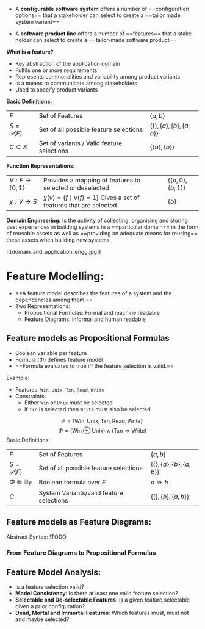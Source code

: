 - A **configurable software system** offers a number of ==configuration options== that a stakeholder can select to create a ==tailor made system variant==

- A **software product line** offers a number of ==features== that a stake holder can select to create a ==tailor-made software product==


**What is a feature?**
- Key abstraction of the application domain
- Fulfils one or more requirements
- Represents commonalities and variability among product variants
- Is a means to communicate among stakeholders
- Used to specify product variants

**Basic Definitions:**

| | | |
|-|-|-|
|$F$| Set of Features|$\{a, b\}$|
|$S = \mathscr{P}(F)$| Set of all possible feature selections|$\{\{\}, \{a\}, \{b\}, \{a, b\}\}$|
|$C \subseteq S$|Set of variants / Valid feature selections|$\{\{a\}, \{b\}\}$|

**Function Representations:**

|                             |                                                                           |                      |
| --------------------------- | ------------------------------------------------------------------------- | -------------------- |
| $V: F \rightarrow \{0, 1\}$ | Provides a mapping of features to selected or deselected                  | $\{(a, 0), (b, 1)\}$ |
| $\chi: V \rightarrow S$     | $\chi(v) = \{f \mid v(f) = 1\}$ Gives a set of features that are selected | $\{b\}$              |

**Domain Engineering:**
Is the activity of collecting, organising and storing past experiences in building systems in a ==particular domain== in the form of reusable assets as well as ==providing an adequate means for reusing== these assets when building new systems


![[domain_and_application_engg.jpg]]

# Feature Modelling:
- ==A feature model describes the features of a system and the dependencies among them.==
- Two Representations:
	- Propositional Formulas: Formal and machine readable
	- Feature Diagrams: informal and human readable

## Feature models as Propositional Formulas
- Boolean variable per feature
- Formula ($\Phi$) defines feature model
- ==Formula evaluates to true iff the feature selection is valid.==

Example:
- Features: `Win`, `Unix`, `Txn`, `Read`, `Write`
- Constraints:
	- Either `Win` or `Unix` must be selected
	- if `Txn` is selected then `Write` must also be selected

$$F = \{ \text{Win}, \text{Unix}, \text{Txn}, \text{Read}, \text{Write} \}$$
$$ \Phi = (\text{Win} \oplus \text{Unix}) \wedge (\text{Txn} \Rightarrow \text{Write}) $$
Basic Definitions:

|                         |                                          |                                    |
| ----------------------- | ---------------------------------------- | ---------------------------------- |
| $F$                     | Set of Features                          | $\{a, b\}$                         |
| $S = \mathscr{P}(F)$    | Set of all possible feature selections   | $\{\{\}, \{a\}, \{b\}, \{a, b\}\}$ |
| $\Phi \in \mathbb{B}_F$ | Boolean formula over $F$                 | $a \Rightarrow b$                  |
| $C$                     | System Variants/valid feature selections | $\{\{\}, \{b\}, \{a, b\}\}$        |


## Feature models as Feature Diagrams:
Abstract Syntax:
	!TODO

### From Feature Diagrams to Propositional Formulas



## Feature Model Analysis:
- Is a feature selection valid?
- **Model Consistency**: Is there at least one valid feature selection?
- **Selectable and De-selectable Features**: Is a given feature selectable given a prior configuration?
- **Dead, Mortal and Immortal Features**: Which features must, must not and maybe selected?

